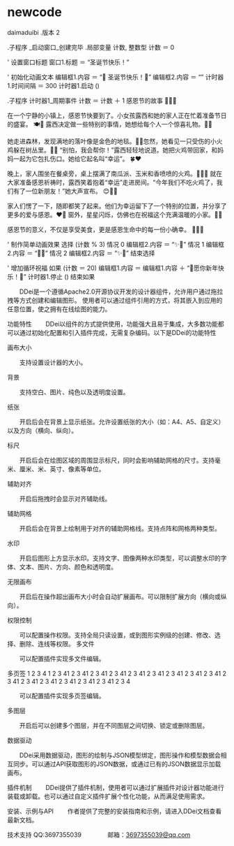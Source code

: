 # newcode
daimaduibi
.版本 2

.子程序 _启动窗口_创建完毕
.局部变量 计数, 整数型
计数 ＝ 0

' 设置窗口标题
窗口1.标题 ＝ “圣诞节快乐！”

' 初始化动画文本
编辑框1.内容 ＝ “🎄 圣诞节快乐！🎁”
编辑框2.内容 ＝ “”
计时器1.时间间隔 ＝ 300
计时器1.启动 ()

.子程序 计时器1_周期事件
计数 ＝ 计数 ＋ 1
感恩节的故事 🌽🦃🍂

在一个宁静的小镇上，感恩节快要到了。小女孩露西和她的家人正在忙着准备节日的盛宴。 🍽️🎉
露西决定做一些特别的事情，她想给每个人一个惊喜礼物。🎁✨

她走进森林，发现满地的落叶像是金色的地毯。🍁🍂忽然，她看见一只受伤的小火鸡躲在树丛里。🦃💔
“别怕，我会帮你！”露西轻轻地说道。她把火鸡带回家，和妈妈一起为它包扎伤口。她给它起名叫“幸运”。 🍀❤️

晚上，家人围坐在餐桌旁，桌上摆满了南瓜派、玉米和香喷喷的火鸡。🎃🌽🍗
就在大家准备感恩祈祷时，露西笑着抱着“幸运”走进房间。“今年我们不吃火鸡了，我们有了一位新朋友！”她大声宣布。 😊🦃🎉

家人们愣了一下，随即都笑了起来。他们为幸运留下了一个特别的位置，并分享了更多的爱与感恩。❤️🙏
窗外，星星闪烁，仿佛也在祝福这个充满温暖的小家。🌟🏡

感恩节的意义，不仅是享受美食，更是感恩生命中的每一份小确幸。 🌟🍂✨


' 制作简单动画效果
选择 (计数 % 3)
    情况 0
        编辑框2.内容 ＝ “✨🎄”
    情况 1
        编辑框2.内容 ＝ “🎁✨”
    情况 2
        编辑框2.内容 ＝ “✨🎅”
结束选择

' 增加循环祝福
如果 (计数 ＝ 20)
    编辑框1.内容 ＝ 编辑框1.内容 ＋ “🎉愿你新年快乐！🎊”
    计时器1.停止 ()
结束如果

  DDei是一个遵循Apache2.0开源协议开发的设计器组件，允许用户通过拖拉拽等方式创建和编辑图形。 使用者可以通过组件引用的方式，将其嵌入到应用的任意位置，使之拥有在线绘图的能力。

功能特性
  DDei以组件的方式提供使用，功能强大且易于集成，大多数功能都可以通过初始化配置和引入插件完成，无需复杂编码。以下是DDei的功能特性

画布大小

  支持设置设计器的大小。

背景

  支持空白、图片、纯色以及透明度设置。

纸张

  开启后会在背景上显示纸张。允许设置纸张的大小（如：A4、A5、自定义）以及方向（横向、纵向）。

标尺

  开启后会在绘图区域的周围显示标尺，同时会影响辅助网格的尺寸。支持毫米、厘米、米、英寸、像素等单位。

辅助对齐

  开启后拖拽时会显示对齐辅助线。

辅助网格

  开启后会在背景上绘制用于对齐的辅助网格线。支持点阵和网格两种类型。

水印

  开启后图形上方显示水印。支持文字、图像两种水印类型，可以调整水印的字体、文本、图片、方向、颜色和透明度。

无限画布

  开启后在操作超出画布大小时会自动扩展画布。可以限制扩展方向（横向或纵向）。

权限控制

  可以配置操作权限。支持全局只读设置，或到图形实例级的创建、修改、选择、删除、连线等权限。 多文件

  可以配置插件实现多文件编辑。

多页签
1
2
3
4
1
2
3
41
2
3
41
2
3
41
2
3
41
2
3
41
2
3
41
2
3
41
2
3
41
2
3
41
2
3
41
2
3
41
2
3
41
2
3
41
2
3
41
2
3
41
2
3
4

  可以配置插件实现多页签编辑。

多图层

  开启后可以创建多个图层，并在不同图层之间切换、锁定或删除图层。

数据驱动

  DDei采用数据驱动，图形的绘制与JSON模型绑定，图形操作和模型数据会相互同步。可以通过API获取图形的JSON数据，或通过已有的JSON数据显示加载画布。

插件机制   DDei提供了插件机制，使用者可以通过扩展插件对设计器功能进行装载或卸载。也可以通过自定义插件扩展个性化功能，从而满足使用需求。

安装、示例与API
  作者提供了完整的安装指南和示例，请进入DDei文档查看最新文档。

技术支持
QQ:3697355039     邮箱：3697355039@qq.com
